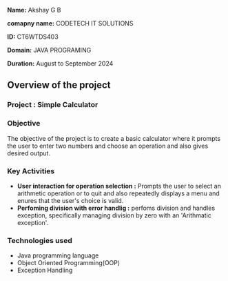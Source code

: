 **Name:** Akshay G B

**comapny name:** CODETECH IT SOLUTIONS

**ID:** CT6WTDS403

**Domain:** JAVA PROGRAMING

**Duration:** August to September 2024

## Overview of the project
### **Project : Simple Calculator**
### Objective
The objective of the project is to create a basic calculator where it prompts the user to enter two numbers and choose an operation and also gives desired output.
### Key Activities
+ **User interaction for operation selection :** Prompts the user to select an arithmetic operation or to quit and also repeatedly displays a menu and enures that the user's choice is valid.
+ **Perfoming division with error handlig :** perfoms division and handles exception, specifically managing division by zero with an 'Arithmatic exception'.

### Technologies used
+ Java programming language
+ Object Oriented Programming(OOP)
+ Exception Handling
  


